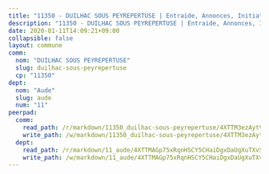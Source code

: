 ```yaml
---
title: "11350 - DUILHAC SOUS PEYREPERTUSE | Entraide, Annonces, Initiatives"
description: "11350 - DUILHAC SOUS PEYREPERTUSE | Entraide, Annonces, Initiatives"
date: 2020-01-11T14:09:21+09:00
collapsible: false
layout: commune
comm:
  nom: "DUILHAC SOUS PEYREPERTUSE"
  slug: duilhac-sous-peyrepertuse
  cp: "11350"
dept:
  nom: "Aude"
  slug: aude
  num: "11"
peerpad:
  comm:
    read_path: /r/markdown/11350_duilhac-sous-peyrepertuse/4XTTM3ezAytVbb5yrJnGKiHFXtf4mLJ7MGDVv2wngkDvsdt6E
    write_path: /w/markdown/11350_duilhac-sous-peyrepertuse/4XTTM3ezAytVbb5yrJnGKiHFXtf4mLJ7MGDVv2wngkDvsdt6E-K3TgThXg5ezAkjd7fN6vxGfK8kzhq1jqjeTaT1edY8BfFghXoaPixioc2XnuFS6Lz4BGFS7HAHacQeFCUts8x1oAyzHeRZxM3Yfkt4CzLosxDytbFzZ4eNkc1mhbhTpSAFMo5vKt
  dept:
    read_path: /r/markdown/11_aude/4XTTMAGp75xRqnHSCY5CHaiDgxDaUgXuTXvSZDHnY1JdjJiUk
    write_path: /w/markdown/11_aude/4XTTMAGp75xRqnHSCY5CHaiDgxDaUgXuTXvSZDHnY1JdjJiUk-K3TgUenjCPDfs1W21bst2JvrPDW324QBfMvPid11puzXxXGQEeNw9p4QtfnUhSn4LYSwR6UDBQmdr3wFq2CDRGqNz2QynSm58zgCpz2PKP6Y24UTpxW22MudfeZ339ZPKnHm6XTr
---
```


